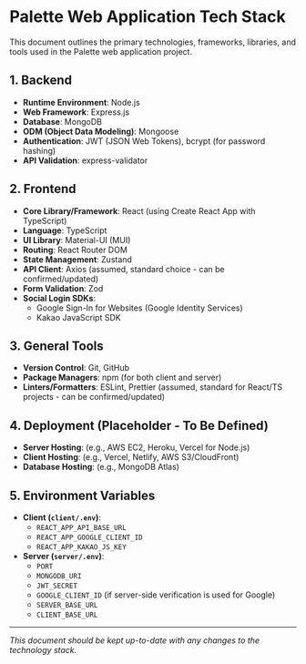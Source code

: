# Palette Web Application Tech Stack

This document outlines the primary technologies, frameworks, libraries, and tools used in the Palette web application project.

## 1. Backend

*   **Runtime Environment**: Node.js
*   **Web Framework**: Express.js
*   **Database**: MongoDB
*   **ODM (Object Data Modeling)**: Mongoose
*   **Authentication**: JWT (JSON Web Tokens), bcrypt (for password hashing)
*   **API Validation**: express-validator

## 2. Frontend

*   **Core Library/Framework**: React (using Create React App with TypeScript)
*   **Language**: TypeScript
*   **UI Library**: Material-UI (MUI)
*   **Routing**: React Router DOM
*   **State Management**: Zustand
*   **API Client**: Axios (assumed, standard choice - can be confirmed/updated)
*   **Form Validation**: Zod
*   **Social Login SDKs**:
    *   Google Sign-In for Websites (Google Identity Services)
    *   Kakao JavaScript SDK

## 3. General Tools

*   **Version Control**: Git, GitHub
*   **Package Managers**: npm (for both client and server)
*   **Linters/Formatters**: ESLint, Prettier (assumed, standard for React/TS projects - can be confirmed/updated)

## 4. Deployment (Placeholder - To Be Defined)

*   **Server Hosting**: (e.g., AWS EC2, Heroku, Vercel for Node.js)
*   **Client Hosting**: (e.g., Vercel, Netlify, AWS S3/CloudFront)
*   **Database Hosting**: (e.g., MongoDB Atlas)

## 5. Environment Variables

*   **Client (`client/.env`)**:
    *   `REACT_APP_API_BASE_URL`
    *   `REACT_APP_GOOGLE_CLIENT_ID`
    *   `REACT_APP_KAKAO_JS_KEY`
*   **Server (`server/.env`)**:
    *   `PORT`
    *   `MONGODB_URI`
    *   `JWT_SECRET`
    *   `GOOGLE_CLIENT_ID` (if server-side verification is used for Google)
    *   `SERVER_BASE_URL`
    *   `CLIENT_BASE_URL`

---
*This document should be kept up-to-date with any changes to the technology stack.* 